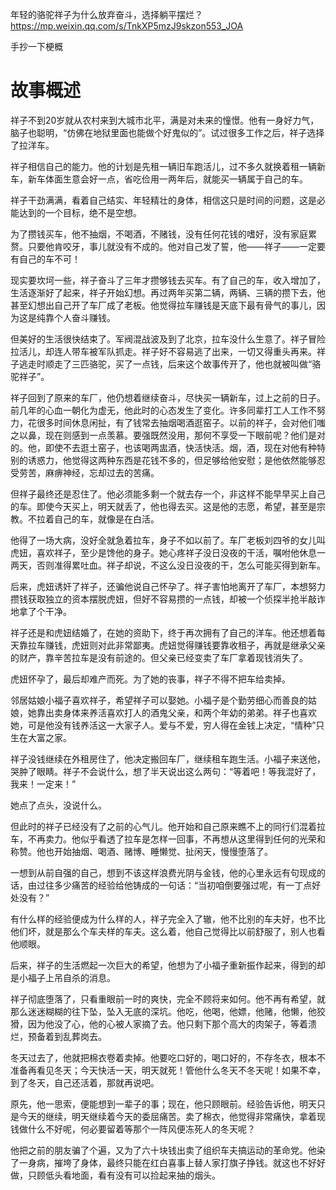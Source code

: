 年轻的骆驼祥子为什么放弃奋斗，选择躺平摆烂？  https://mp.weixin.qq.com/s/TnkXP5mzJ9skzon553_JOA

手抄一下梗概

# 故事概述

祥子不到20岁就从农村来到大城市北平，满是对未来的憧憬。他有一身好力气，脑子也聪明，“仿佛在地狱里面也能做个好鬼似的”。试过很多工作之后，祥子选择了拉洋车。

祥子相信自己的能力。他的计划是先租一辆旧车跑活儿，过不多久就换着租一辆新车，新车体面生意会好一点，省吃俭用一两年后，就能买一辆属于自己的车。

祥子干劲满满，看着自己结实、年轻精壮的身体，相信这只是时间的问题，这是必能达到的一个目标，绝不是空想。

为了攒钱买车，他不抽烟，不喝酒，不赌钱，没有任何花钱的嗜好，没有家庭累赘。只要他肯咬牙，事儿就没有不成的。他对自己发了誓，他——祥子——一定要有自己的车不可！

现实要坎坷一些，祥子奋斗了三年才攒够钱去买车。有了自己的车，收入增加了，生活逐渐好了起来，祥子开始幻想。再过两年买第二辆，两辆、三辆的攒下去，他甚至幻想出自己开了车厂成了老板。他觉得拉车赚钱是天底下最有骨气的事儿，因为这是纯靠个人奋斗赚钱。

但美好的生活很快结束了。军阀混战波及到了北京，拉车没什么生意了。祥子冒险拉活儿，却连人带车被军队抓走。祥子好不容易逃了出来，一切又得重头再来。祥子逃走时顺走了三匹骆驼，买了一点钱，后来这个故事传开了，他也就被叫做“骆驼祥子”。

祥子回到了原来的车厂，他仍想着继续奋斗，尽快买一辆新车，过上之前的日子。前几年的心血一朝化为虚无，他此时的心态发生了变化。许多同辈打工人工作不努力，花很多时间休息闲扯，有了钱常去抽烟喝酒逛窑子。以前的祥子，会对他们嗤之以鼻，现在则感到一点羡慕。要强既然没用，那何不享受一下眼前呢？他们是对的。他，即使不去逛土窑子，也该喝两盅酒，快活快活。烟，酒，现在对他有种特别的诱惑力，他觉得这两种东西是花钱不多的，但足够给他安慰；是他依然能够忍受劳苦，麻痹神经，忘却过去的苦痛。

但祥子最终还是忍住了。他必须能多剩一个就去存一个，非这样不能早早买上自己的车。即使今天买上，明天就丢了，他也得去买。这是他的志愿，希望，甚至是宗教。不拉着自己的车，就像是在白活。

他得了一场大病，没好全就急着拉车，身子不如以前了。车厂老板刘四爷的女儿叫虎妞，喜欢祥子，至少是馋他的身子。她心疼祥子没日没夜的干活，嘱咐他休息一两天，否则准得累吐血。祥子却说，不这么没日没夜的干，怎么可能买得到新车。

后来，虎妞诱奸了祥子，还骗他说自己怀孕了。祥子害怕地离开了车厂，本想努力攒钱获取独立的资本摆脱虎妞，但好不容易攒的一点钱，却被一个侦探半抢半敲诈地拿了个干净。

祥子还是和虎妞结婚了，在她的资助下，终于再次拥有了自己的洋车。他还想着每天靠拉车赚钱，虎妞则对此非常鄙夷。虎妞觉得赚钱要靠收租子，再就是继承父亲的财产，靠辛苦拉车是没有前途的。但父亲已经变卖了车厂拿着现钱消失了。

虎妞怀孕了，最后却难产而死。为了她的丧事，祥子不得不把车给卖掉。

邻居姑娘小福子喜欢祥子，希望祥子可以娶她。小福子是个勤劳细心而善良的姑娘，她靠出卖身体来养活喜欢打人的酒鬼父亲，和两个年幼的弟弟。祥子也喜欢她，可是他没有钱养活这一大家子人。爱与不爱，穷人得在金钱上决定，“情种”只生在大富之家。

祥子没钱继续在外租房住了，他决定搬回车厂，继续租车跑生活。小福子来送他，哭肿了眼睛。祥子不会说什么，想了半天说出这么两句：“等着吧！等我混好了，我来！一定来！”

她点了点头，没说什么。


但此时的祥子已经没有了之前的心气儿。他开始和自己原来瞧不上的同行们混着拉车，不再卖力。他似乎看透了拉车是怎样一回事，不再想从这里得到任何的光荣和称赞。他也开始抽烟、喝酒、赌博、睡懒觉、扯闲天，慢慢堕落了。

一想到从前自强的自己，想到不该这样浪费光阴与金钱，他的心里永远有句现成的话，由过往多少痛苦的经验给他铸成的一句话：“当初咱倒要强过呢，有一丁点好处没有？”

有什么样的经验便成为什么样的人，祥子完全入了辙，他不比别的车夫好，也不比他们坏，就是那么个车夫样的车夫。这么着，他自己觉得比以前舒服了，别人也看他顺眼。

后来，祥子的生活燃起一次巨大的希望，他想为了小福子重新振作起来，得到的却是小福子上吊自杀的消息。

祥子彻底堕落了，只看重眼前一时的爽快，完全不顾将来如何。他不再有希望，就那么迷迷糊糊的往下坠，坠入无底的深坑。他吃，他喝，他嫖，他赌，他懒，他狡猾，因为他没了心，他的心被人家摘了去。他只剩下那个高大的肉架子，等着溃烂，预备着到乱葬岗去。

冬天过去了，他就把棉衣卷着卖掉。他要吃口好的，喝口好的，不存冬衣，根本不准备再看见冬天；今天快活一天，明天就死！管他什么冬天不冬天呢！如果不幸，到了冬天，自己还活着，那就再说吧。

原先，他一思索，便能想到一辈子的事；现在，他只顾眼前。经验告诉他，明天只是今天的继续，明天继续着今天的委屈痛苦。卖了棉衣，他觉得非常痛快，拿着现钱做什么不好呢，何必要留着等那个一阵风便冻死人的冬天呢？

他把之前的朋友骗了个遍，又为了六十块钱出卖了组织车夫搞运动的革命党。他染了一身病，摧垮了身体，最终只能在红白喜事上替人家打旗子挣钱。就这也不好好做，只顾低头看地面，看有没有可以捡起来抽的烟头。
